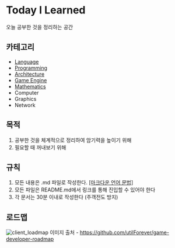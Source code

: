 # Today I Learned
오늘 공부한 것을 정리하는 공간

## 카테고리
- [Language](Language/README.md)
- [Programming](Programming/README.md)
- [Architecture](Architecture/README.md)
- [Game Engine](GameEngine/README.md)
- [Mathematics](Mathematics/README.md)
- Computer
- Graphics
- Network

## 목적
1. 공부한 것을 체계적으로 정리하여 암기력을 높이기 위해
2. 필요할 때 꺼내보기 위해

## 규칙
1. 모든 내용은 .md 파일로 작성한다. [[마크다운 언어 문법]](https://github.com/adam-p/markdown-here/wiki/Markdown-Cheatsheet)
2. 모든 파일은 README.md에서 링크를 통해 진입할 수 있어야 한다
3. 각 문서는 30분 이내로 작성한다 (주객전도 방지)

## 로드맵
![client_loadmap](https://user-images.githubusercontent.com/37904040/103783496-2614db80-507c-11eb-8763-413bf84ecd05.png)
이미지 출처 - https://github.com/utilForever/game-developer-roadmap
